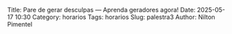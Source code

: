 Title: Pare de gerar desculpas — Aprenda geradores agora!
Date: 2025-05-17 10:30
Category: horarios
Tags: horarios
Slug: palestra3
Author: Nilton Pimentel

